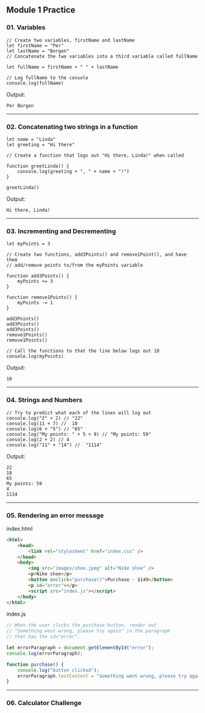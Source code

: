 ## Module 1 Practice

### 01. Variables

```
// Create two variables, firstName and lastName
let firstName = "Per"
let lastName = "Borgen"
// Concatenate the two variables into a third variable called fullName

let fullName = firstName + " " + lastName

// Log fullName to the console
console.log(fullName)
```

Output:

```
Per Borgen
```

---

### 02. Concatenating two strings in a function

```
let name = "Linda"
let greeting = "Hi there"

// Create a function that logs out "Hi there, Linda!" when called

function greetLinda() {
    console.log(greeting + ", " + name + "!")
}

greetLinda()
```

Output:

```
Hi there, Linda!
```

---

### 03. Incrementing and Decrementing

```
let myPoints = 3

// Create two functions, add3Points() and remove1Point(), and have them
// add/remove points to/from the myPoints variable

function add3Points() {
    myPoints += 3
}

function remove1Points() {
    myPoints -= 1
}

add3Points()
add3Points()
add3Points()
remove1Points()
remove1Points()

// Call the functions to that the line below logs out 10
console.log(myPoints)
```

Output:

```
10
```

---

### 04. Strings and Numbers

```
// Try to predict what each of the lines will log out
console.log("2" + 2) // "22"
console.log(11 + 7) //  18
console.log(6 + "5") // "65"
console.log("My points: " + 5 + 9) // "My points: 59"
console.log(2 + 2) // 4
console.log("11" + "14") //  "1114"
```

Output:

```
22
18
65
My points: 59
4
1114
```

---

### 05. Rendering an error message

index.html

```html
<html>
    <head>
        <link rel="stylesheet" href="index.css" />
    </head>
    <body>
        <img src="images/shoe.jpeg" alt="Nike shoe" />
        <p>Nike shoe</p>
        <button onclick="purchase()">Purchase - $149</button>
        <p id="error"></p>
        <script src="index.js"></script>
    </body>
</html>
```

index.js

```js
// When the user clicks the purchase button, render out
// "Something went wrong, please try again" in the paragraph
// that has the id="error".

let errorParagraph = document.getElementById("error");
console.log(errorParagraph);

function purchase() {
    console.log("button clicked");
    errorParagraph.textContent = "Something went wrong, please try again";
}
```

---

### 06. Calculator Challenge
